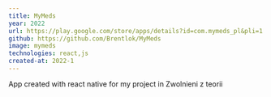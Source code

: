 ```yaml
---
title: MyMeds
year: 2022
url: https://play.google.com/store/apps/details?id=com.mymeds_pl&pli=1
github: https://github.com/Brentlok/MyMeds
image: mymeds
technologies: react,js
created-at: 2022-1
---
```


App created with react native for my project in Zwolnieni z teorii 